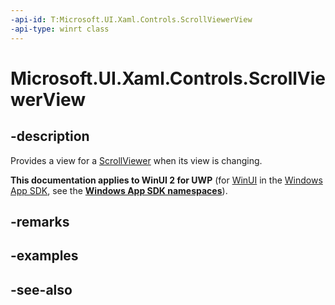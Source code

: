 ```yaml
---
-api-id: T:Microsoft.UI.Xaml.Controls.ScrollViewerView
-api-type: winrt class
---
```


<!-- Class syntax.
public class ScrollViewerView : Windows.UI.Xaml.Controls.IScrollViewerView
-->

# Microsoft.UI.Xaml.Controls.ScrollViewerView

## -description
Provides a view for a [ScrollViewer](scrollviewer.md) when its view is changing.

**This documentation applies to WinUI 2 for UWP** (for [WinUI](/windows/apps/winui/winui3/) in the [Windows App SDK](/windows/apps/windows-app-sdk/), see the **[Windows App SDK namespaces](/windows/windows-app-sdk/api/winrt/)**).

## -remarks


## -examples

## -see-also
